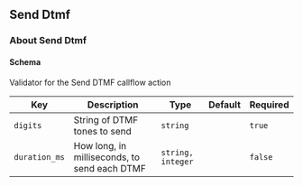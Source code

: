 ## Send Dtmf

### About Send Dtmf

#### Schema

Validator for the Send DTMF callflow action



Key | Description | Type | Default | Required
--- | ----------- | ---- | ------- | --------
`digits` | String of DTMF tones to send | `string` |   | `true`
`duration_ms` | How long, in milliseconds, to send each DTMF | `string, integer` |   | `false`


